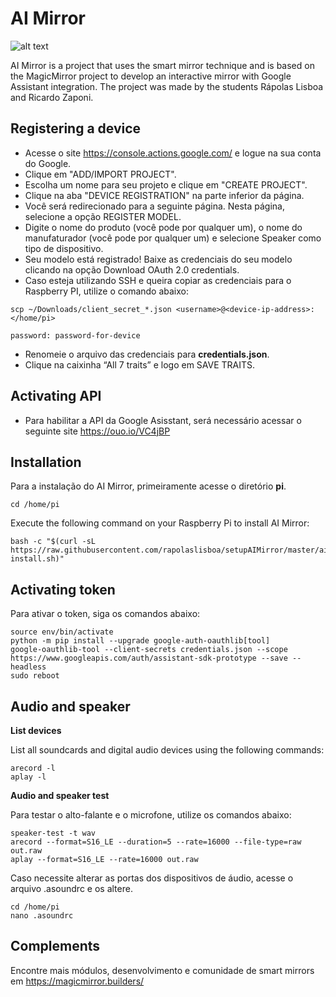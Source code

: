 # AI Mirror

![alt text](https://i.imgur.com/CKaDBeJ.jpg)

AI Mirror is a project that uses the smart mirror technique and is based on the MagicMirror project to develop an interactive mirror with Google Assistant integration. The project was made by the students Rápolas Lisboa and Ricardo Zaponi.

## Registering a device

* Acesse o site https://console.actions.google.com/ e logue na sua conta do Google.
* Clique em "ADD/IMPORT PROJECT".
* Escolha um nome para seu projeto e clique em "CREATE PROJECT".
* Clique na aba "DEVICE REGISTRATION" na parte inferior da página.
* Você será redirecionado para a seguinte página. Nesta página, selecione a opção REGISTER MODEL.
* Digite o nome do produto (você pode por qualquer um), o nome do manufaturador (você pode por qualquer um) e selecione Speaker como tipo de dispositivo.
* Seu modelo está registrado! Baixe as credenciais do seu modelo clicando na opção Download OAuth 2.0 credentials.
* Caso esteja utilizando SSH e queira copiar as credenciais para o Raspberry PI, utilize o comando abaixo:
```
scp ~/Downloads/client_secret_*.json <username>@<device-ip-address>:
</home/pi>

password: password-for-device
```
* Renomeie o arquivo das credenciais para **credentials.json**.
* Clique na caixinha “All 7 traits” e logo em SAVE TRAITS.



## Activating API

* Para habilitar a API da Google Asisstant, será necessário acessar o seguinte site https://ouo.io/VC4jBP 


## Installation

Para a instalação do AI Mirror, primeiramente acesse o diretório **pi**.
``` 
cd /home/pi
```
Execute the following command on your Raspberry Pi to install AI Mirror:
``` 
bash -c "$(curl -sL https://raw.githubusercontent.com/rapolaslisboa/setupAIMirror/master/aimirror-install.sh)" 
```

## Activating token

Para ativar o token, siga os comandos abaixo:

``` 
source env/bin/activate
python -m pip install --upgrade google-auth-oauthlib[tool]
google-oauthlib-tool --client-secrets credentials.json --scope https://www.googleapis.com/auth/assistant-sdk-prototype --save --headless
sudo reboot
```

## Audio and speaker

**List devices**

List all soundcards and digital audio devices using the following commands:
``` 
arecord -l
aplay -l
``` 

**Audio and speaker test**

Para testar o alto-falante e o microfone, utilize os comandos abaixo:
``` 
speaker-test -t wav
arecord --format=S16_LE --duration=5 --rate=16000 --file-type=raw out.raw
aplay --format=S16_LE --rate=16000 out.raw
```
Caso necessite alterar as portas dos dispositivos de áudio, acesse o arquivo .asoundrc e os altere.
``` 
cd /home/pi
nano .asoundrc
```

## Complements

Encontre mais módulos, desenvolvimento e comunidade de smart mirrors em https://magicmirror.builders/









